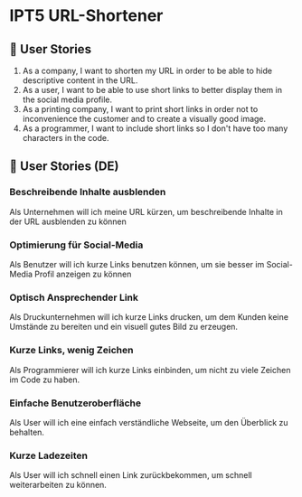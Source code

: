 # IPT5 URL-Shortener

## 👦 User Stories

1. As a company, I want to shorten my URL in order to be able to hide descriptive content in the URL.
3. As a user, I want to be able to use short links to better display them in the social media profile.
4. As a printing company, I want to print short links in order not to inconvenience the customer and to create a visually good image.
5. As a programmer, I want to include short links so I don't have too many characters in the code. 

## 👦 User Stories (DE)

### Beschreibende Inhalte ausblenden
Als Unternehmen will ich meine URL kürzen, um beschreibende Inhalte in der URL ausblenden zu können

### Optimierung für Social-Media
Als Benutzer will ich kurze Links benutzen können, um sie besser im Social-Media Profil anzeigen zu können

### Optisch Ansprechender Link
Als Druckunternehmen will ich kurze Links drucken, um dem Kunden keine Umstände zu bereiten und ein visuell gutes Bild zu erzeugen.

### Kurze Links, wenig Zeichen
Als Programmierer will ich kurze Links einbinden, um nicht zu viele Zeichen im Code zu haben. 

### Einfache Benutzeroberfläche
Als User will ich eine einfach verständliche Webseite, um den Überblick zu behalten.

### Kurze Ladezeiten
Als User will ich schnell einen Link zurückbekommen, um schnell weiterarbeiten zu können.
